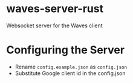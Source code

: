 # waves-server-rust

Websocket server for the Waves client

# Configuring the Server

- Rename `config.example.json` as `config.json`
- Substitute Google client id in the config.json
